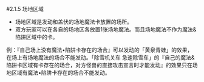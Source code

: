 #2.1.5        场地区域
* 场地区域是发动和盖伏的场地魔法卡放置的场所。
* 双方玩家可以在各自的场地区各放置1张场地魔法。而且场地魔法不作为魔法&陷阱区域中的卡。

例：『自己场上没有魔法•陷阱卡存在的场合』可以发动的「黄泉青蛙」的效果，在场上有场地魔法的场合不能发动。「除雪机关车 急速除雪车」的『自己的魔法&陷阱卡区域有卡存在的场合，对方怪兽的直接攻击宣言时才能发动』的效果只在场地区域有魔法•陷阱卡存在的场合不能发动。
